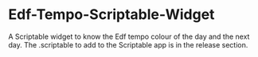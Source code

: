 # Edf-Tempo-Scriptable-Widget
A Scriptable widget to know the Edf tempo colour of the day and the next day.
The .scriptable to add to the Scriptable app is in the release section.
